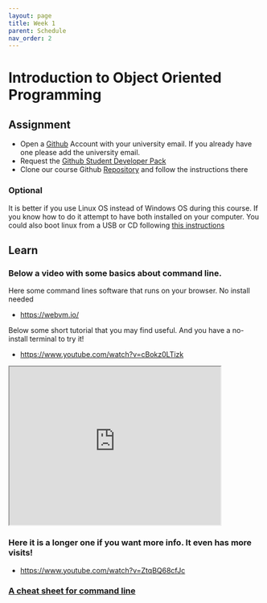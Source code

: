 ```yaml
---
layout: page
title: Week 1
parent: Schedule
nav_order: 2
---
```


# Introduction to Object Oriented Programming

## Assignment

- Open a [Github](www.github.com) Account with your university email. If you already have one please add the university email. 
- Request the [Github Student Developer Pack](https://education.github.com/pack)
- Clone our course Github [Repository](https://github.com/jdposada/oop_202201) and follow the instructions there

### Optional

It is better if you use Linux OS instead of Windows OS during this course. If you know how to do it attempt to have both installed on your computer. You could also boot linux from a USB or CD following [this instructions](https://ubuntu.com/tutorials/try-ubuntu-before-you-install#1-getting-started) 

## Learn

### Below a video with some basics about command line. 

Here some command lines software that runs on your browser. No install needed

- https://webvm.io/

Below some short tutorial that you may find useful. And you have a no-install terminal to try it!

- https://www.youtube.com/watch?v=cBokz0LTizk

<iframe width="420" height="315" src="http://www.youtube.com/embed/dQw4w9WgXcQ"></iframe>

### Here it is a longer one if you want more info. It even has more visits!

- https://www.youtube.com/watch?v=ZtqBQ68cfJc

### [A cheat sheet for command line](https://docs.google.com/document/d/195DWljKKKw1dmplrS46DucW4pP9KjoqnN-Yas3sQkLU/edit)